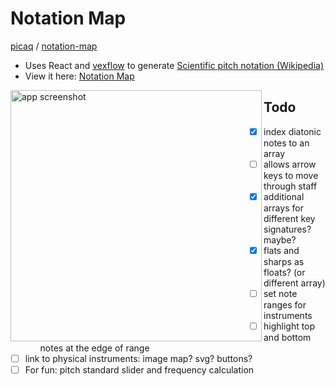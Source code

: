 # Notation Map
[picaq](https://github.com/picaq) / [notation-map](https://github.com/picaq/notation-map)
- Uses React and [vexflow](https://github.com/0xfe/vexflow) to generate [Scientific pitch notation (Wikipedia)](https://en.wikipedia.org/wiki/Scientific_pitch_notation) 
- View it here: [Notation Map](https://picaq.github.io/notation-map/)
<img src="https://github.com/picaq/notation-map/assets/34908590/4d3f0d1d-525e-4e47-9623-e226b49a13b7" alt="app screenshot" width="402" align=left>

## Todo
- [x] index diatonic notes to an array
  - [ ] allows arrow keys to move through staff
  - [x] additional arrays for different key signatures? maybe?
- [x] flats and sharps as floats? (or different array)
- [ ] set note ranges for instruments
  - [ ] highlight top and bottom notes at the edge of range 
- [ ] link to physical instruments: image map? svg? buttons?
- [ ] For fun: pitch standard slider and frequency calculation
